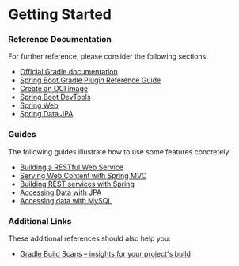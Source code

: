 # Getting Started

### Reference Documentation
For further reference, please consider the following sections:

* [Official Gradle documentation](https://docs.gradle.org)
* [Spring Boot Gradle Plugin Reference Guide](https://docs.spring.io/spring-boot/docs/3.2.10/gradle-plugin/reference/html/)
* [Create an OCI image](https://docs.spring.io/spring-boot/docs/3.2.10/gradle-plugin/reference/html/#build-image)
* [Spring Boot DevTools](https://docs.spring.io/spring-boot/docs/3.2.10/reference/htmlsingle/index.html#using.devtools)
* [Spring Web](https://docs.spring.io/spring-boot/docs/3.2.10/reference/htmlsingle/index.html#web)
* [Spring Data JPA](https://docs.spring.io/spring-boot/docs/3.2.10/reference/htmlsingle/index.html#data.sql.jpa-and-spring-data)

### Guides
The following guides illustrate how to use some features concretely:

* [Building a RESTful Web Service](https://spring.io/guides/gs/rest-service/)
* [Serving Web Content with Spring MVC](https://spring.io/guides/gs/serving-web-content/)
* [Building REST services with Spring](https://spring.io/guides/tutorials/rest/)
* [Accessing Data with JPA](https://spring.io/guides/gs/accessing-data-jpa/)
* [Accessing data with MySQL](https://spring.io/guides/gs/accessing-data-mysql/)

### Additional Links
These additional references should also help you:

* [Gradle Build Scans – insights for your project's build](https://scans.gradle.com#gradle)

